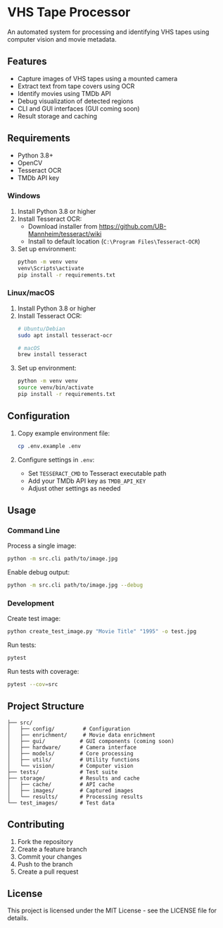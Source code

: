 # VHS Tape Processor

An automated system for processing and identifying VHS tapes using computer vision and movie metadata.

## Features

- Capture images of VHS tapes using a mounted camera
- Extract text from tape covers using OCR
- Identify movies using TMDb API
- Debug visualization of detected regions
- CLI and GUI interfaces (GUI coming soon)
- Result storage and caching

## Requirements

- Python 3.8+
- OpenCV
- Tesseract OCR
- TMDb API key

### Windows

1. Install Python 3.8 or higher
2. Install Tesseract OCR:
   - Download installer from https://github.com/UB-Mannheim/tesseract/wiki
   - Install to default location (`C:\Program Files\Tesseract-OCR`)
3. Set up environment:
   ```bat
   python -m venv venv
   venv\Scripts\activate
   pip install -r requirements.txt
   ```

### Linux/macOS

1. Install Python 3.8 or higher
2. Install Tesseract OCR:
   ```bash
   # Ubuntu/Debian
   sudo apt install tesseract-ocr
   
   # macOS
   brew install tesseract
   ```
3. Set up environment:
   ```bash
   python -m venv venv
   source venv/bin/activate
   pip install -r requirements.txt
   ```

## Configuration

1. Copy example environment file:
   ```bash
   cp .env.example .env
   ```

2. Configure settings in `.env`:
   - Set `TESSERACT_CMD` to Tesseract executable path
   - Add your TMDb API key as `TMDB_API_KEY`
   - Adjust other settings as needed

## Usage

### Command Line

Process a single image:
```bash
python -m src.cli path/to/image.jpg
```

Enable debug output:
```bash
python -m src.cli path/to/image.jpg --debug
```

### Development

Create test image:
```bash
python create_test_image.py "Movie Title" "1995" -o test.jpg
```

Run tests:
```bash
pytest
```

Run tests with coverage:
```bash
pytest --cov=src
```

## Project Structure

```
├── src/
│   ├── config/         # Configuration
│   ├── enrichment/     # Movie data enrichment
│   ├── gui/           # GUI components (coming soon)
│   ├── hardware/      # Camera interface
│   ├── models/        # Core processing
│   ├── utils/         # Utility functions
│   └── vision/        # Computer vision
├── tests/             # Test suite
├── storage/           # Results and cache
│   ├── cache/         # API cache
│   ├── images/        # Captured images
│   └── results/       # Processing results
└── test_images/       # Test data
```

## Contributing

1. Fork the repository
2. Create a feature branch
3. Commit your changes
4. Push to the branch
5. Create a pull request

## License

This project is licensed under the MIT License - see the LICENSE file for details.
